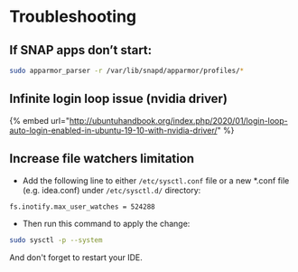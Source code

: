 # Troubleshooting

## If SNAP apps don’t start: 

```bash
sudo apparmor_parser -r /var/lib/snapd/apparmor/profiles/*
```

## Infinite login loop issue \(nvidia driver\)

{% embed url="http://ubuntuhandbook.org/index.php/2020/01/login-loop-auto-login-enabled-in-ubuntu-19-10-with-nvidia-driver/" %}

## Increase file watchers limitation 

* Add the following line to either `/etc/sysctl.conf` file or a new \*.conf file \(e.g. idea.conf\) under `/etc/sysctl.d/` directory: 

```bash
fs.inotify.max_user_watches = 524288
```

* Then run this command to apply the change:

```bash
sudo sysctl -p --system
```

And don't forget to restart your IDE. 

